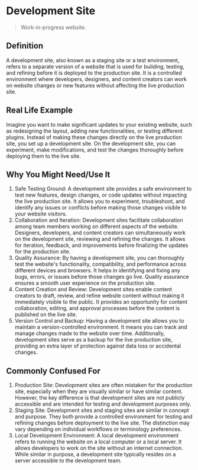 # Development Site

>Work-in-progress website.

## Definition

A development site, also known as a staging site or a test environment, refers to a separate version of a website that is used for building, testing, and refining before it is deployed to the production site. It is a controlled environment where developers, designers, and content creators can work on website changes or new features without affecting the live production site.

## Real Life Example

Imagine you want to make significant updates to your existing website, such as redesigning the layout, adding new functionalities, or testing different plugins. Instead of making these changes directly on the live production site, you set up a development site. On the development site, you can experiment, make modifications, and test the changes thoroughly before deploying them to the live site.

## Why You Might Need/Use It

1. Safe Testing Ground: A development site provides a safe environment to test new features, design changes, or code updates without impacting the live production site. It allows you to experiment, troubleshoot, and identify any issues or conflicts before making those changes visible to your website visitors.
2. Collaboration and Iteration: Development sites facilitate collaboration among team members working on different aspects of the website. Designers, developers, and content creators can simultaneously work on the development site, reviewing and refining the changes. It allows for iteration, feedback, and improvements before finalizing the updates for the production site.
3. Quality Assurance: By having a development site, you can thoroughly test the website's functionality, compatibility, and performance across different devices and browsers. It helps in identifying and fixing any bugs, errors, or issues before those changes go live. Quality assurance ensures a smooth user experience on the production site.
4. Content Creation and Review: Development sites enable content creators to draft, review, and refine website content without making it immediately visible to the public. It provides an opportunity for content collaboration, editing, and approval processes before the content is published on the live site.
5. Version Control and Backup: Having a development site allows you to maintain a version-controlled environment. It means you can track and manage changes made to the website over time. Additionally, development sites serve as a backup for the live production site, providing an extra layer of protection against data loss or accidental changes.

## Commonly Confused For

1. Production Site: Development sites are often mistaken for the production site, especially when they are visually similar or have similar content. However, the key difference is that development sites are not publicly accessible and are intended for testing and development purposes only.
2. Staging Site: Development sites and staging sites are similar in concept and purpose. They both provide a controlled environment for testing and refining changes before deployment to the live site. The distinction may vary depending on individual workflows or terminology preferences.
3. Local Development Environment: A local development environment refers to running the website on a local computer or a local server. It allows developers to work on the site without an internet connection. While similar in purpose, a development site typically resides on a server accessible to the development team.
